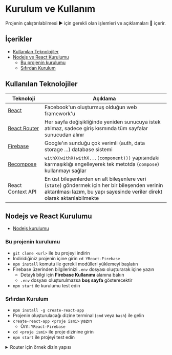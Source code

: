 # Kurulum ve Kullanım <!-- omit in toc -->

Projenin çalıştırılabilmesi ▶ için gerekli olan işlemleri ve açıklamaları 📃 içerir.

## İçerikler <!-- omit in toc -->

- [Kullanılan Teknolojiler](#Kullan%C4%B1lan-Teknolojiler)
- [Nodejs ve React Kurulumu](#Nodejs-ve-React-Kurulumu)
  - [Bu projenin kurulumu](#Bu-projenin-kurulumu)
  - [Sıfırdan Kurulum](#S%C4%B1f%C4%B1rdan-Kurulum)

## Kullanılan Teknolojiler

| Teknoloji                                                     | Açıklama                                                                                                                                                                     |
| ------------------------------------------------------------- | ---------------------------------------------------------------------------------------------------------------------------------------------------------------------------- |
| [React](https://reactjs.org/)                                 | Facebook'un oluşturmuş olduğun web framework'u                                                                                                                               |
| [React Router](https://github.com/ReactTraining/react-router) | Her sayfa değişikliğinde yeniden sunucuya istek atılmaz, sadece giriş kısmında tüm sayfalar sunucudan alınır                                                                 |
| [Firebase](https://firebase.google.com/)                      | Google'ın sunduğu çok verimli (auth, data storage ...) database sistemi                                                                                                      |
| [Recompose](https://github.com/acdlite/recompose)             | `withX(withX(withX...(component)))` yapısındaki karmaşıklığı engelleyerek tek metotda (`compose`) kullanmayı sağlar                                                          |
| React Context API                                             | En üst bileşenlerden en alt bileşenlere veri (`state`) göndermek için her bir bileşenden verinin aktarılması lazım, bu yapı sayesinde veriler direkt olarak aktarılabilmekte |

## Nodejs ve React Kurulumu

- [Nodejs kurulumu](https://nodejs.org/en/download/)

### Bu projenin kurulumu

- `git clone <url>` ile bu projeyi indirin
- İndiridiğiniz projenin içine girin `cd YReact-Firebase`
- `npm install` komutu ile gerekli modülleri yüklemeyi başlatın
- Firebase üzerinden bilgilerinizi `.env` dosyası oluşturarak içine yazın
  - Detaylı bilgi için **Firebase Kullanımı** alanına bakın
  - `.env` dosyası oluşturulmazsa **boş sayfa** gösterecektir
- `npm start` ile kurulumu test edin

### Sıfırdan Kurulum

- `npm install -g create-react-app`
- Projenin oluşturulacağı dizine terminal (`cmd` veya `bash`) ile gelin
- `create-react-app <proje ismi>` yazın
  - Örn: `YReact-Firebase`
- `cd <proje ismi>` ile proje dizinine girin
- `npm start` ile projeyi test edin

<details>
<summary>Router için örnek dizin yapısı</summary>

```sh
cd src
rm App.js App.test.js App.css logo.svg

mkdir components
cd components
mkdir Account Admin App Home Landing SignIn SignOut SignUp
mkdir Navigation PasswordChange PasswordForget
mkdir Session Firebase

cd App
touch index.js
cd ..

mkdir constants
cd constants
touch routes.js roles.js
cd ..
```

</details>

